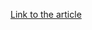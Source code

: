 [Link to the article](https://www.crowdstrike.com/blog/observations-from-the-stellarparticle-campaign/)
